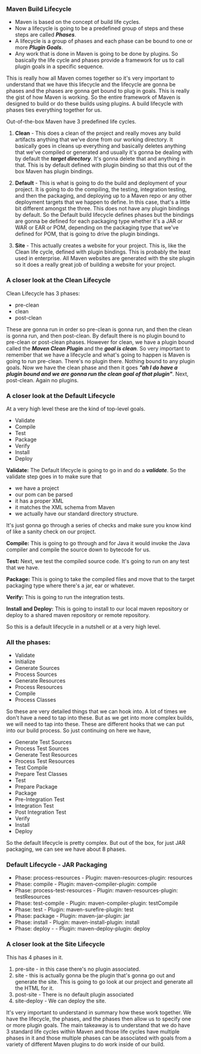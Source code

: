 ### **Maven Build Lifecycle**

* Maven is based on the concept of build life cycles.
* Now a lifecycle is going to be a predefined group of steps and these steps are called ***Phases***. 
* A lifecycle is a group of phases and each phase can be bound to one or more ***Plugin Goals***. 
* Any work that is done in Maven is going to be done by plugins. So basically the life cycle and phases provide a
framework for us to call plugin goals in a specific sequence. 

This is really how all Maven comes together so it's very important to understand that we have this lifecycle and 
the lifecycle are gonna be phases and the phases are gonna get bound to plug in goals. This is really the gist of 
how Maven is working. So the entire framework of Maven is designed to build or do these builds using plugins. A
build lifecycle with phases ties everything together for us. 

Out-of-the-box Maven have 3 predefined life cycles.
1. **Clean** - This does a clean of the project and really moves any build artifacts anything that we've done from our
working directory. It basically goes in cleans up everything and basically deletes anything that we've compiled 
or generated and usually it's gonna be dealing with by default the ***target directory***. It's gonna delete that and
anything in that. This is by default defined with plugin binding so that this out of the box Maven has plugin bindings. 

2. **Default** - This is what is going to do the build and deployment of your project. It is going to do the compiling, 
the testing, integration testing, and then the packaging, and deploying up to a Maven repo or any other deployment 
targets that we happen to define. In this case, that's a little bit different amongst the three. This does not have any 
plugin bindings by default. So the Default build lifecycle defines phases but the bindings are gonna be defined for 
each packaging type whether it's a JAR or WAR or EAR or POM, depending on the packaging type that we've defined for 
POM, that is going to drive the plugin bindings. 

3. **Site** - This actually creates a website for your project. This is, like the Clean life cycle, defined
with plugin bindings. This is probably the least used in enterprise. All Maven websites are generated with the site
plugin so it does a really great job of building a website for your project. 

### **A closer look at the Clean Lifecycle** 
Clean Lifecycle has 3 phases: 

* pre-clean
* clean
* post-clean

These are gonna run in order so pre-clean is gonna run, and then the clean is gonna run, and then post-clean. By
default there is no plugin bound to pre-clean or post-clean phases. However for clean, we have a plugin bound called 
the ***Maven Clean Plugin*** and the ***goal is clean***. So very important to remember that we have a lifecycle and
what's going to happen is Maven is going to run pre-clean. There's no plugin there. Nothing bound to any plugin goals. 
Now we have the clean phase and then it goes _**"ah I do have a plugin bound and we are gonna run the clean goal of that
plugin"**_. Next, post-clean. Again no plugins. 

### **A closer look at the Default Lifecycle** 
At a very high level these are the kind of top-level goals. 

* Validate
* Compile
* Test
* Package
* Verify
* Install
* Deploy

**Validate:** The Default lifecycle is going to go in and do a ***validate***. So the validate step goes in to make
sure that

* we have a project 
* our pom can be parsed 
* it has a proper XML 
* it matches the XML schema from Maven
* we actually have our standard directory structure. 

It's just gonna go through a series of checks and make sure you know kind of like a sanity check on our project. 

**Compile:** This is going to go through and for Java it would invoke the Java compiler and compile the source down
to bytecode for us. 

**Test:** Next, we test the compiled source code. It's going to run on any test that we have. 

**Package:** This is going to take the compiled files and move that to the target packaging type where there's a jar, 
ear or whatever. 

**Verify:** This is going to run the integration tests. 

**Install and Deploy:** This is going to install to our local maven repository or deploy to a shared maven repository 
or remote repository.

So this is a default lifecycle in a nutshell or at a very high level.

### **All the phases:** 

* Validate 
* Initialize 
* Generate Sources 
* Process Sources
* Generate Resources
* Process Resources
* Compile
* Process Classes

So these are very detailed things that we can hook into. A lot of times we don't have a need to tap into these. 
But as we get into more complex builds, we will need to tap into these. These are different hooks that we can put 
into our build process. So just continuing on here we have,

* Generate Test Sources
* Process Test Sources
* Generate Test Resources
* Process Test Resources
* Test Compile
* Prepare Test Classes
* Test 
* Prepare Package
* Package
* Pre-Integration Test
* Integration Test
* Post Integration Test 
* Verify
* Install
* Deploy 

So the default lifecycle is pretty complex. But out of the box, for just JAR packaging, we can see we have about
8 phases. 

### **Default Lifecycle - JAR Packaging**
* Phase: process-resources - Plugin: maven-resources-plugin: resources
* Phase: compile - Plugin: maven-compiler-plugin: compile
* Phase: process-test-resources - Plugin: maven-resources-plugin: testResources
* Phase: test-compile - Plugin: maven-compiler-plugin: testCompile
* Phase: test - Plugin: maven-surefire-plugin: test
* Phase: package - Plugin: maven-jar-plugin: jar
* Phase: install - Plugin: maven-install-plugin: install
* Phase: deploy - - Plugin: maven-deploy-plugin: deploy

### **A closer look at the Site Lifecycle**
This has 4 phases in it. 

1. pre-site - in this case there's no plugin associated. 
2. site - this is actually gonna be the plugin that's gonna go out and generate the site. This is going to go look 
at our project and generate all the HTML for it. 
3. post-site - There is no default plugin associated 
4. site-deploy - We can deploy the site. 

It's very important to understand in summary how these work together. We have the lifecycle, the phases, and the
phases then allow us to specify one or more plugin goals. The main takeaway is to understand that we do have 3
standard life cycles within Maven and those life cycles have multiple phases in it and those multiple phases can
be associated with goals from a variety of different Maven plugins to do work inside of our build.